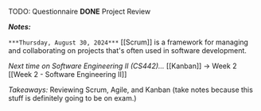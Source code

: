 


TODO:
	Questionnaire **DONE**
	Project Review

***Notes:***

`***Thursday, August 30, 2024***`
[[Scrum]] is a framework for managing and collaborating on projects that's often used in software development.




*Next time on Software Engineering II (CS442)...*
[[Kanban]] -> Week 2 [[Week 2 - Software Engineering II]]


*Takeaways:* Reviewing Scrum, Agile, and Kanban (take notes because this stuff is definitely going to be on exam.)


